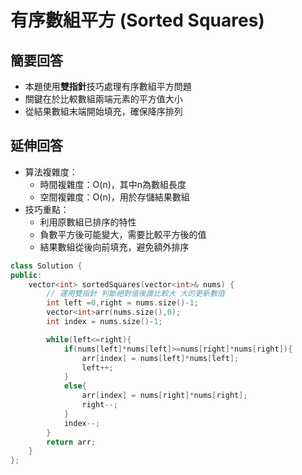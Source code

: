 # 有序數組平方 (Sorted Squares)

## 簡要回答
- 本題使用**雙指針**技巧處理有序數組平方問題
- 關鍵在於比較數組兩端元素的平方值大小
- 從結果數組末端開始填充，確保降序排列

## 延伸回答
- 算法複雜度：
  - 時間複雜度：O(n)，其中n為數組長度
  - 空間複雜度：O(n)，用於存儲結果數組
- 技巧重點：
  - 利用原數組已排序的特性
  - 負數平方後可能變大，需要比較平方後的值
  - 結果數組從後向前填充，避免額外排序

```CPP
class Solution {
public:
    vector<int> sortedSquares(vector<int>& nums) {
        // 運用雙指針 判斷絕對值後誰比較大 大的更新數值
        int left =0,right = nums.size()-1;
        vector<int>arr(nums.size(),0);
        int index = nums.size()-1;

        while(left<=right){
            if(nums[left]*nums[left]>=nums[right]*nums[right]){
                arr[index] = nums[left]*nums[left];
                left++;
            }
            else{
                arr[index] = nums[right]*nums[right];
                right--;
            }
            index--;
        }
        return arr;
    }
};
```
